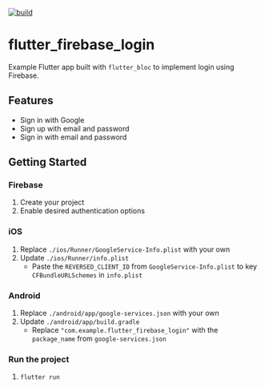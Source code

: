 [![build](https://github.com/felangel/bloc/workflows/build/badge.svg)](https://github.com/felangel/bloc/actions)

# flutter_firebase_login

Example Flutter app built with `flutter_bloc` to implement login using Firebase.

## Features

- Sign in with Google
- Sign up with email and password
- Sign in with email and password

## Getting Started

### Firebase

1. Create your project
2. Enable desired authentication options

### iOS

1. Replace `./ios/Runner/GoogleService-Info.plist` with your own
2. Update `./ios/Runner/info.plist`
   - Paste the `REVERSED_CLIENT_ID` from `GoogleService-Info.plist` to key `CFBundleURLSchemes` in `info.plist`

### Android

1. Replace `./android/app/google-services.json` with your own
2. Update `./android/app/build.gradle`
   - Replace `"com.example.flutter_firebase_login"` with the `package_name` from `google-services.json`

### Run the project

1. `flutter run`
